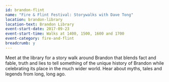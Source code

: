 ```yaml
---
id: brandon-flint
name: "Fire & Flint Festival: Storywalks with Dave Tong"
location: brandon-library
location-text: Brandon Library
event-start-date: 2017-09-23
event-start-time: Walks at 1400, 1500, 1600 and 1700
event-category: fire-and-flint
breadcrumb: y
---
```


Meet at the library for a story walk around Brandon that blends fact and fable, truth and lies to tell something of the unique history of Brandon while celebrating its place in the much wider world. Hear about myths, tales and legends from long, long ago.
